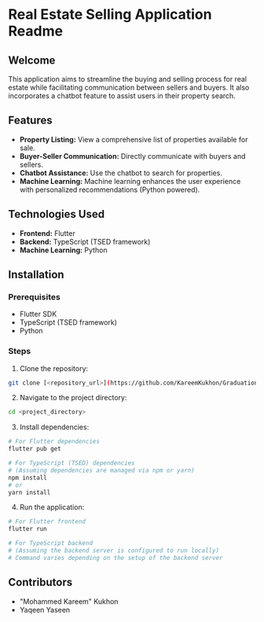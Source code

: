 
# Real Estate Selling Application Readme

## Welcome

This application aims to streamline the buying and selling process for real estate while facilitating communication between sellers and buyers. It also incorporates a chatbot feature to assist users in their property search.

## Features

- **Property Listing:** View a comprehensive list of properties available for sale.
- **Buyer-Seller Communication:** Directly communicate with buyers and sellers.
- **Chatbot Assistance:** Use the chatbot to search for properties.
- **Machine Learning:** Machine learning enhances the user experience with personalized recommendations (Python powered).

## Technologies Used

- **Frontend:** Flutter
- **Backend:** TypeScript (TSED framework)
- **Machine Learning:** Python

## Installation

### Prerequisites

- Flutter SDK
- TypeScript (TSED framework)
- Python

### Steps

1. Clone the repository:

```bash
git clone [<repository_url>](https://github.com/KareemKukhon/Graduation-Project.git)
```

2. Navigate to the project directory:

```bash
cd <project_directory>
```

3. Install dependencies:

```bash
# For Flutter dependencies
flutter pub get

# For TypeScript (TSED) dependencies
# (Assuming dependencies are managed via npm or yarn)
npm install
# or
yarn install
```

4. Run the application:

```bash
# For Flutter frontend
flutter run

# For TypeScript backend
# (Assuming the backend server is configured to run locally)
# Command varies depending on the setup of the backend server
```

## Contributors

- "Mohammed Kareem" Kukhon
- Yaqeen Yaseen
